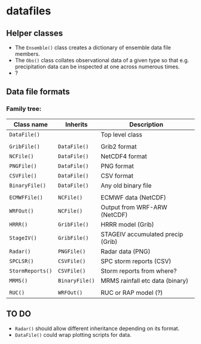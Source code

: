 # datafiles

## Helper classes

* The `Ensemble()` class creates a dictionary of ensemble data file members.
* The `Obs()` class collates observational data of a given type so that e.g. precipitation data can be inspected at one across numerous times.
* ?

## Data file formats

### Family tree:

| Class name | Inherits | Description |
| --- | --- | --- |
| `DataFile()`  | | Top level class  |
||||
| `GribFile()` | `DataFile()` | Grib2 format |
| `NCFile()` | `DataFile()` | NetCDF4 format |
| `PNGFile()` | `DataFile()` | PNG format |
| `CSVFile()` | `DataFile()` | CSV format |
| `BinaryFile()` | `DataFile()` | Any old binary file|
||||
| `ECMWFFile()`| `NCFile()` | ECMWF data (NetCDF)|
| `WRFOut()` | `NCFile()` | Output from WRF-ARW (NetCDF) |
| `HRRR()` | `GribFile()` | HRRR model (Grib)|
| `StageIV()` | `GribFile()` | STAGEIV accumulated precip (Grib) |
| `Radar()` | `PNGFile()` | Radar data (PNG) |
| `SPCLSR()` | `CSVFile()` | SPC storm reports (CSV) |
| `StormReports()` | `CSVFile()` | Storm reports from where? |
| `MRMS()` | `BinaryFile()` | MRMS rainfall etc data (binary)
||||
| `RUC()` | `WRFOut()` | RUC or RAP model (?)|

## TO DO

* `Radar()` should allow different inheritance depending on its format.
* `DataFile()` could wrap plotting scripts for data.
